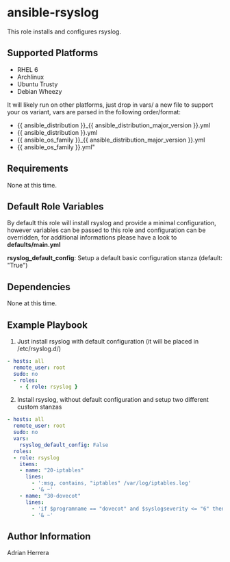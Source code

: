 ansible-rsyslog
=========

This role installs and configures rsyslog.

Supported Platforms
-------------------

* RHEL 6
* Archlinux
* Ubuntu Trusty
* Debian Wheezy

It will likely run on other platforms, just drop in vars/ a new file to support your os variant, vars are parsed in the following order/format:
* {{ ansible_distribution }}_{{ ansible_distribution_major_version }}.yml
* {{ ansible_distribution }}.yml
* {{ ansible_os_family }}_{{ ansible_distribution_major_version }}.yml
* {{ ansible_os_family }}.yml"

Requirements
------------

None at this time.

Default Role Variables
--------------

By default this role will install rsyslog and provide a minimal configuration, however variables can be passed to this role
and configuration can be overridden, for additional informations please have a look to **defaults/main.yml**


**rsyslog_default_config**: Setup a default basic configuration stanza (default: "True")


Dependencies
------------

None at this time.

Example Playbook
----------------
1) Just install rsyslog with default configuration (it will be placed in /etc/rsyslog.d/)
```yaml
- hosts: all
  remote_user: root
  sudo: no
  - roles: 
    - { role: rsyslog }
```
2) Install rsyslog, without default configuration and setup two different custom stanzas
```yaml
- hosts: all
  remote_user: root
  sudo: no
  vars:
    rsyslog_default_config: False
  roles:
  - role: rsyslog
    items:
    - name: "20-iptables"
      lines: 
        - ':msg, contains, "iptables" /var/log/iptables.log'
        - '& ~'
    - name: "30-dovecot"
      lines: 
        - 'if $programname == "dovecot" and $syslogseverity <= "6" then ~'
        - '& ~'
```

Author Information
------------------

Adrian Herrera
